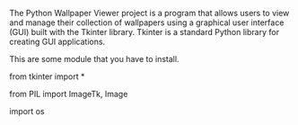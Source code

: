 
The Python Wallpaper Viewer project is a program that allows users to view and manage their collection of wallpapers using a graphical user interface (GUI) built with the Tkinter library. Tkinter is a standard Python library for creating GUI applications.

This are some module that you have to install.

from tkinter import *

from PIL import ImageTk, Image

import os
